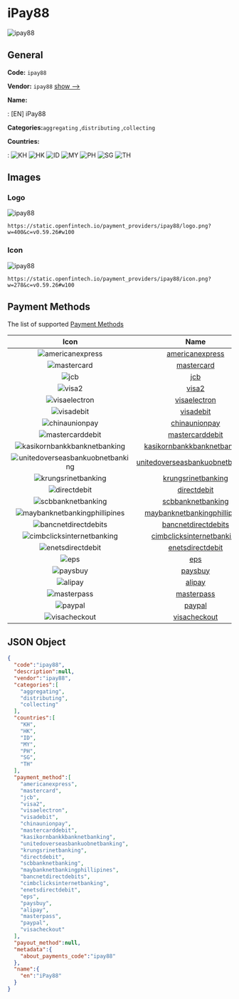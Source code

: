 
# iPay88 
![ipay88](https://static.openfintech.io/payment_providers/ipay88/logo.png?w=400&c=v0.59.26#w100)  

## General 
 
**Code:** `ipay88` 
 
**Vendor:** `ipay88` [show -->](/vendors/ipay88/) 
 
**Name:** 
 
:	[EN] iPay88 
 
**Categories:**`aggregating` ,`distributing` ,`collecting` 
 
 
**Countries:** 
 
:	![KH](https://cdnjs.cloudflare.com/ajax/libs/flag-icon-css/3.3.0/flags/4x3/kh.svg#w24) 	![HK](https://cdnjs.cloudflare.com/ajax/libs/flag-icon-css/3.3.0/flags/4x3/hk.svg#w24) 	![ID](https://cdnjs.cloudflare.com/ajax/libs/flag-icon-css/3.3.0/flags/4x3/id.svg#w24) 	![MY](https://cdnjs.cloudflare.com/ajax/libs/flag-icon-css/3.3.0/flags/4x3/my.svg#w24) 	![PH](https://cdnjs.cloudflare.com/ajax/libs/flag-icon-css/3.3.0/flags/4x3/ph.svg#w24) 	![SG](https://cdnjs.cloudflare.com/ajax/libs/flag-icon-css/3.3.0/flags/4x3/sg.svg#w24) 	![TH](https://cdnjs.cloudflare.com/ajax/libs/flag-icon-css/3.3.0/flags/4x3/th.svg#w24)  

## Images 

### Logo 
 
![ipay88](https://static.openfintech.io/payment_providers/ipay88/logo.png?w=400&c=v0.59.26#w100)  

```
https://static.openfintech.io/payment_providers/ipay88/logo.png?w=400&c=v0.59.26#w100
```  

### Icon 
 
![ipay88](https://static.openfintech.io/payment_providers/ipay88/icon.png?w=278&c=v0.59.26#w100)  

```
https://static.openfintech.io/payment_providers/ipay88/icon.png?w=278&c=v0.59.26#w100
```  

## Payment Methods 
 
The list of supported [Payment Methods](/payment-methods/) 

|Icon|Name|Code| 
|:---:|:---:|:---:| 
|![americanexpress](https://static.openfintech.io/payment_methods/americanexpress/icon.svg?w=278&c=v0.59.26#w100) |[americanexpress](/payment-methods/americanexpress/)|`americanexpress`| 
|![mastercard](https://static.openfintech.io/payment_methods/mastercard/icon.svg?w=278&c=v0.59.26#w100) |[mastercard](/payment-methods/mastercard/)|`mastercard`| 
|![jcb](https://static.openfintech.io/payment_methods/jcb/icon.png?w=278&c=v0.59.26#w100) |[jcb](/payment-methods/jcb/)|`jcb`| 
|![visa2](https://static.openfintech.io/payment_methods/visa2/icon.png?w=278&c=v0.59.26#w100) |[visa2](/payment-methods/visa2/)|`visa2`| 
|![visaelectron](https://static.openfintech.io/payment_methods/visaelectron/icon.png?w=278&c=v0.59.26#w100) |[visaelectron](/payment-methods/visaelectron/)|`visaelectron`| 
|![visadebit](https://static.openfintech.io/payment_methods/visadebit/icon.png?w=278&c=v0.59.26#w100) |[visadebit](/payment-methods/visadebit/)|`visadebit`| 
|![chinaunionpay](https://static.openfintech.io/payment_methods/chinaunionpay/icon.svg?w=278&c=v0.59.26#w100) |[chinaunionpay](/payment-methods/chinaunionpay/)|`chinaunionpay`| 
|![mastercarddebit](https://static.openfintech.io/payment_methods/mastercarddebit/icon.png?w=278&c=v0.59.26#w100) |[mastercarddebit](/payment-methods/mastercarddebit/)|`mastercarddebit`| 
|![kasikornbankkbanknetbanking](https://static.openfintech.io/payment_methods/kasikornbankkbanknetbanking/icon.png?w=278&c=v0.59.26#w100) |[kasikornbankkbanknetbanking](/payment-methods/kasikornbankkbanknetbanking/)|`kasikornbankkbanknetbanking`| 
|![unitedoverseasbankuobnetbanking](https://static.openfintech.io/payment_methods/unitedoverseasbankuobnetbanking/icon.png?w=278&c=v0.59.26#w100) |[unitedoverseasbankuobnetbanking](/payment-methods/unitedoverseasbankuobnetbanking/)|`unitedoverseasbankuobnetbanking`| 
|![krungsrinetbanking](https://static.openfintech.io/payment_methods/krungsrinetbanking/icon.png?w=278&c=v0.59.26#w100) |[krungsrinetbanking](/payment-methods/krungsrinetbanking/)|`krungsrinetbanking`| 
|![directdebit](https://static.openfintech.io/payment_methods/directdebit/icon.png?w=278&c=v0.59.26#w100) |[directdebit](/payment-methods/directdebit/)|`directdebit`| 
|![scbbanknetbanking](https://static.openfintech.io/payment_methods/scbbanknetbanking/icon.png?w=278&c=v0.59.26#w100) |[scbbanknetbanking](/payment-methods/scbbanknetbanking/)|`scbbanknetbanking`| 
|![maybanknetbankingphillipines](https://static.openfintech.io/payment_methods/maybanknetbankingphillipines/icon.png?w=278&c=v0.59.26#w100) |[maybanknetbankingphillipines](/payment-methods/maybanknetbankingphillipines/)|`maybanknetbankingphillipines`| 
|![bancnetdirectdebits](https://static.openfintech.io/payment_methods/bancnetdirectdebits/icon.png?w=278&c=v0.59.26#w100) |[bancnetdirectdebits](/payment-methods/bancnetdirectdebits/)|`bancnetdirectdebits`| 
|![cimbclicksinternetbanking](https://static.openfintech.io/payment_methods/cimbclicksinternetbanking/icon.png?w=278&c=v0.59.26#w100) |[cimbclicksinternetbanking](/payment-methods/cimbclicksinternetbanking/)|`cimbclicksinternetbanking`| 
|![enetsdirectdebit](https://static.openfintech.io/payment_methods/enetsdirectdebit/icon.png?w=278&c=v0.59.26#w100) |[enetsdirectdebit](/payment-methods/enetsdirectdebit/)|`enetsdirectdebit`| 
|![eps](https://static.openfintech.io/payment_methods/eps/icon.png?w=278&c=v0.59.26#w100) |[eps](/payment-methods/eps/)|`eps`| 
|![paysbuy](https://static.openfintech.io/payment_methods/paysbuy/icon.png?w=278&c=v0.59.26#w100) |[paysbuy](/payment-methods/paysbuy/)|`paysbuy`| 
|![alipay](https://static.openfintech.io/payment_methods/alipay/icon.svg?w=278&c=v0.59.26#w100) |[alipay](/payment-methods/alipay/)|`alipay`| 
|![masterpass](https://static.openfintech.io/payment_methods/masterpass/icon.png?w=278&c=v0.59.26#w100) |[masterpass](/payment-methods/masterpass/)|`masterpass`| 
|![paypal](https://static.openfintech.io/payment_methods/paypal/icon.svg?w=278&c=v0.59.26#w100) |[paypal](/payment-methods/paypal/)|`paypal`| 
|![visacheckout](https://static.openfintech.io/payment_methods/visacheckout/icon.png?w=278&c=v0.59.26#w100) |[visacheckout](/payment-methods/visacheckout/)|`visacheckout`| 
 

## JSON Object 

```json
{
  "code":"ipay88",
  "description":null,
  "vendor":"ipay88",
  "categories":[
    "aggregating",
    "distributing",
    "collecting"
  ],
  "countries":[
    "KH",
    "HK",
    "ID",
    "MY",
    "PH",
    "SG",
    "TH"
  ],
  "payment_method":[
    "americanexpress",
    "mastercard",
    "jcb",
    "visa2",
    "visaelectron",
    "visadebit",
    "chinaunionpay",
    "mastercarddebit",
    "kasikornbankkbanknetbanking",
    "unitedoverseasbankuobnetbanking",
    "krungsrinetbanking",
    "directdebit",
    "scbbanknetbanking",
    "maybanknetbankingphillipines",
    "bancnetdirectdebits",
    "cimbclicksinternetbanking",
    "enetsdirectdebit",
    "eps",
    "paysbuy",
    "alipay",
    "masterpass",
    "paypal",
    "visacheckout"
  ],
  "payout_method":null,
  "metadata":{
    "about_payments_code":"ipay88"
  },
  "name":{
    "en":"iPay88"
  }
}
```  
